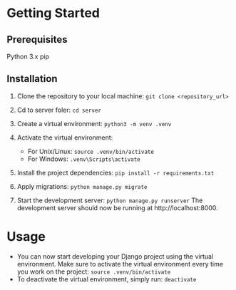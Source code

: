 # Getting Started
##  Prerequisites
Python 3.x
pip

##  Installation
1.  Clone the repository to your local machine:
```git clone <repository_url>```

2.  Cd to server foler:
```cd server```

3.  Create a virtual environment:
```python3 -m venv .venv```

4.  Activate the virtual environment: 
    -   For Unix/Linux:
        ```source .venv/bin/activate```
    -   For Windows:
        ```.venv\Scripts\activate```
5.  Install the project dependencies:
```pip install -r requirements.txt```

6.  Apply migrations:
```python manage.py migrate```

7.  Start the development server:
```python manage.py runserver```
The development server should now be running at http://localhost:8000.

#   Usage
-   You can now start developing your Django project using the virtual environment. Make sure to activate the virtual environment every time you work on the project:
```source .venv/bin/activate```
-   To deactivate the virtual environment, simply run:
```deactivate```